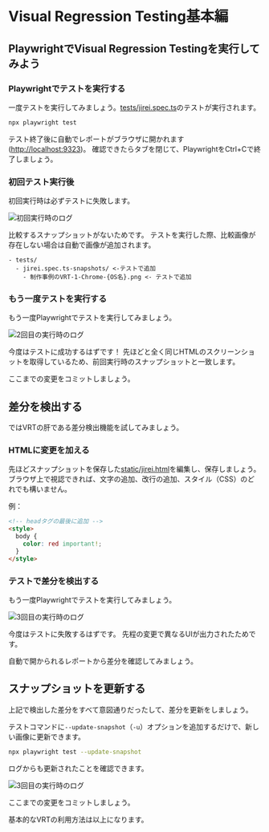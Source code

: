 # Visual Regression Testing基本編

## PlaywrightでVisual Regression Testingを実行してみよう

### Playwrightでテストを実行する

一度テストを実行してみましょう。[tests/jirei.spec.ts](../tests/jirei.spec.ts)のテストが実行されます。

```bash
npx playwright test
```

テスト終了後に自動でレポートがブラウザに開かれます(<http://localhost:9323>)。
確認できたらタブを閉じて、PlaywrightをCtrl+Cで終了しましょう。

### 初回テスト実行後

初回実行時は必ずテストに失敗します。

![初回実行時のログ](画像を追加する)

比較するスナップショットがないためです。
テストを実行した際、比較画像が存在しない場合は自動で画像が追加されます。

```text
- tests/
  - jirei.spec.ts-snapshots/ <-テストで追加
    - 制作事例のVRT-1-Chrome-{OS名}.png <- テストで追加
```

### もう一度テストを実行する

もう一度Playwrightでテストを実行してみましょう。

![2回目の実行時のログ](画像を追加する)

今度はテストに成功するはずです！
先ほどと全く同じHTMLのスクリーンショットを取得しているため、前回実行時のスナップショットと一致します。

ここまでの変更をコミットしましょう。

## 差分を検出する

ではVRTの肝である差分検出機能を試してみましょう。

### HTMLに変更を加える

先ほどスナップショットを保存した[static/jirei.html](../static/jirei.html)を編集し、保存しましょう。
ブラウザ上で視認できれば、文字の追加、改行の追加、スタイル（CSS）のどれでも構いません。

例：

```html
<!-- headタグの最後に追加 -->
<style>
  body {
    color: red important!;
  }
</style>
```

</details>

### テストで差分を検出する

もう一度Playwrightでテストを実行してみましょう。

![3回目の実行時のログ](画像を追加する)

今度はテストに失敗するはずです。
先程の変更で異なるUIが出力されたためです。

自動で開かられるレポートから差分を確認してみましょう。

## スナップショットを更新する

上記で検出した差分をすべて意図通りだったして、差分を更新をしましょう。

テストコマンドに`--update-snapshot`（`-u`）オプションを追加するだけで、新しい画像に更新できます。

```bash
npx playwright test --update-snapshot
```

ログからも更新されたことを確認できます。

![3回目の実行時のログ](画像を追加する)

ここまでの変更をコミットしましょう。

基本的なVRTの利用方法は以上になります。
